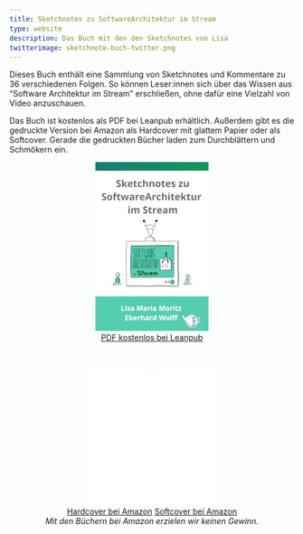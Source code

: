 ```yaml
---
title: Sketchnotes zu SoftwareArchitektur im Stream
type: website
description: Das Buch mit den den Sketchnotes von Lisa
twitterimage: sketchnote-buch-twitter.png
---
```


Dieses Buch enthält eine Sammlung von Sketchnotes und Kommentare zu 36
verschiedenen Folgen. So können Leser:innen sich über das Wissen aus
“Software Architektur im Stream” erschließen, ohne dafür eine Vielzahl
von Video anzuschauen.

Das Buch ist kostenlos als PDF bei Leanpub erhältlich. Außerdem gibt
es die gedruckte Version bei Amazon als Hardcover mit glattem Papier
oder als Softcover. Gerade die gedruckten Bücher laden zum
Durchblättern und Schmökern ein. 


<center>

<a href="https://leanpub.com/softwarearchitektur-im-stream/"> <img
src="sketchnote-buch.jpg" /> <br /> PDF kostenlos bei Leanpub </a>

<br />

<br />

<iframe style="width:120px;height:240px;" marginwidth="0"
    marginheight="0" scrolling="no" frameborder="0"
    src="//ws-eu.amazon-adsystem.com/widgets/q?ServiceVersion=20070822&OneJS=1&Operation=GetAdHtml&MarketPlace=DE&source=ac&ref=tf_til&ad_type=product_link&tracking_id=springbuch-21&marketplace=amazon&amp;region=DE&placement=B09BGPD661&asins=B09BGPD661&linkId=591aaae411014963a7e1207c84f12189&show_border=false&link_opens_in_new_window=false&price_color=333333&title_color=0066c0&bg_color=ffffff"
    > </iframe>

<iframe style="width:120px;height:240px;" marginwidth="0"
    marginheight="0" scrolling="no" frameborder="0"
    src="//ws-eu.amazon-adsystem.com/widgets/q?ServiceVersion=20070822&OneJS=1&Operation=GetAdHtml&MarketPlace=DE&source=ac&ref=qf_sp_asin_til&ad_type=product_link&tracking_id=springbuch-21&marketplace=amazon&amp;region=DE&placement=B09BLWRJNZ&asins=B09BLWRJNZ&linkId=a7ca4031c54a91dcf61f3e035b99ad17&show_border=false&link_opens_in_new_window=false&price_color=333333&title_color=0066c0&bg_color=ffffff" >
		</iframe>

<br />
<a target="_blank"
href="https://www.amazon.de/gp/product/B09BGPD661/ref=as_li_tl?ie=UTF8&camp=1638&creative=6742&creativeASIN=B09BGPD661&linkCode=as2&tag=springbuch-21&linkId=28ce8cd1a77df64c1e7865bad5e2f5e7">Hardcover
bei Amazon</a>
<a target="_blank" href="https://www.amazon.de/gp/product/B09BLWRJNZ/ref=as_li_tl?ie=UTF8&camp=1638&creative=6742&creativeASIN=B09BLWRJNZ&linkCode=as2&tag=springbuch-21&linkId=6390eb1d135f0e93a558b96a42f26a7d">Softcover
bei Amazon</a>

<br />
<em>Mit den Büchern bei Amazon erzielen wir keinen Gewinn.</em>

</center>
